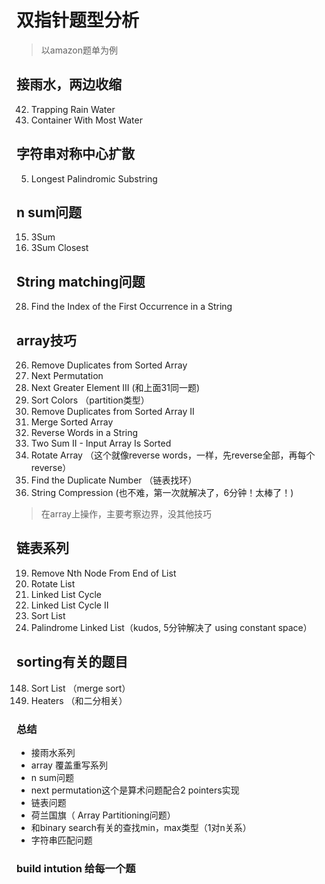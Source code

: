 # 双指针题型分析

> 以amazon题单为例

## 接雨水，两边收缩

42. Trapping Rain Water  
11. Container With Most Water  

## 字符串对称中心扩散

5. Longest Palindromic Substring

## n sum问题
15. 3Sum  
16. 3Sum Closest  

## String matching问题

28. Find the Index of the First Occurrence in a String

## array技巧
26. Remove Duplicates from Sorted Array  
31. Next Permutation  
556. Next Greater Element III (和上面31同一题)
75. Sort Colors  （partition类型）
80. Remove Duplicates from Sorted Array II  
88. Merge Sorted Array  
151. Reverse Words in a String  
167. Two Sum II - Input Array Is Sorted  
189. Rotate Array （这个就像reverse words，一样，先reverse全部，再每个reverse）
287. Find the Duplicate Number  （链表找环）  
443. String Compression (也不难，第一次就解决了，6分钟！太棒了！)


> 在array上操作，主要考察边界，没其他技巧

## 链表系列
19. Remove Nth Node From End of List  
61. Rotate List  
141. Linked List Cycle  
142. Linked List Cycle II  
148. Sort List  
234. Palindrome Linked List（kudos, 5分钟解决了 using constant space）  

## sorting有关的题目
148. Sort List  （merge sort）
475. Heaters （和二分相关）


### 总结

- 接雨水系列
- array 覆盖重写系列
- n sum问题
- next permutation这个是算术问题配合2 pointers实现
- 链表问题
- 荷兰国旗（ Array Partitioning问题）
- 和binary search有关的查找min，max类型（1对n关系）
- 字符串匹配问题


### build intution 给每一个题


